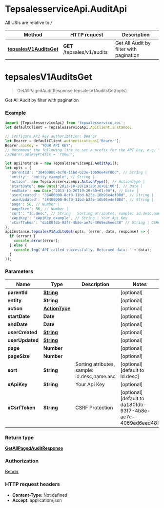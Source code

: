 # TepsalesserviceApi.AuditApi

All URIs are relative to */*

Method | HTTP request | Description
------------- | ------------- | -------------
[**tepsalesV1AuditsGet**](AuditApi.md#tepsalesV1AuditsGet) | **GET** /tepsales/v1/audits | Get All Audit by filter with pagination

<a name="tepsalesV1AuditsGet"></a>
# **tepsalesV1AuditsGet**
> GetAllPagedAuditResponse tepsalesV1AuditsGet(opts)

Get All Audit by filter with pagination

### Example
```javascript
import {TepsalesserviceApi} from 'tepsalesservice_api';
let defaultClient = TepsalesserviceApi.ApiClient.instance;

// Configure API key authorization: Bearer
let Bearer = defaultClient.authentications['Bearer'];
Bearer.apiKey = 'YOUR API KEY';
// Uncomment the following line to set a prefix for the API key, e.g. "Token" (defaults to null)
//Bearer.apiKeyPrefix = 'Token';

let apiInstance = new TepsalesserviceApi.AuditApi();
let opts = { 
  'parentId': "38400000-8cf0-11bd-b23e-10b96e4ef00d", // String | 
  'entity': "entity_example", // String | 
  'action': new TepsalesserviceApi.ActionType(), // ActionType | 
  'startDate': new Date("2013-10-20T19:20:30+01:00"), // Date | 
  'endDate': new Date("2013-10-20T19:20:30+01:00"), // Date | 
  'userCreated': "38400000-8cf0-11bd-b23e-10b96e4ef00d", // String | 
  'userUpdated': "38400000-8cf0-11bd-b23e-10b96e4ef00d", // String | 
  'page': 56, // Number | 
  'pageSize': 56, // Number | 
  'sort': "Id.desc", // String | Sorting atributes, sample: id.desc,name.asc
  'xApiKey': "xApiKey_example", // String | Your Api Key
  'xCsrfToken': "da180fdb-93f7-4b8e-ae7c-4069ed6eed48" // String | CSRF Protection
};
apiInstance.tepsalesV1AuditsGet(opts, (error, data, response) => {
  if (error) {
    console.error(error);
  } else {
    console.log('API called successfully. Returned data: ' + data);
  }
});
```

### Parameters

Name | Type | Description  | Notes
------------- | ------------- | ------------- | -------------
 **parentId** | [**String**](.md)|  | [optional] 
 **entity** | **String**|  | [optional] 
 **action** | [**ActionType**](.md)|  | [optional] 
 **startDate** | **Date**|  | [optional] 
 **endDate** | **Date**|  | [optional] 
 **userCreated** | [**String**](.md)|  | [optional] 
 **userUpdated** | [**String**](.md)|  | [optional] 
 **page** | **Number**|  | [optional] 
 **pageSize** | **Number**|  | [optional] 
 **sort** | **String**| Sorting atributes, sample: id.desc,name.asc | [optional] [default to Id.desc]
 **xApiKey** | **String**| Your Api Key | [optional] 
 **xCsrfToken** | **String**| CSRF Protection | [optional] [default to da180fdb-93f7-4b8e-ae7c-4069ed6eed48]

### Return type

[**GetAllPagedAuditResponse**](GetAllPagedAuditResponse.md)

### Authorization

[Bearer](../README.md#Bearer)

### HTTP request headers

 - **Content-Type**: Not defined
 - **Accept**: application/json

